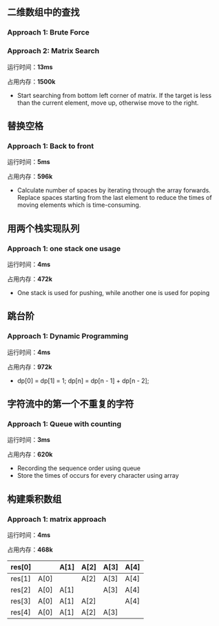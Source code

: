 ## 二维数组中的查找
### Approach 1: Brute Force

### Approach 2: Matrix Search
运行时间：**13ms**

占用内存：**1500k**

+ Start searching from bottom left corner of matrix. If the target is less than the current element, move up, otherwise move to the right.

## 替换空格
### Approach 1: Back to front
运行时间：**5ms**

占用内存：**596k**

+ Calculate number of spaces by iterating through the array forwards. Replace spaces starting from the last element to reduce the times of moving elements which is time-consuming.

## 用两个栈实现队列
### Approach 1: one stack one usage
运行时间：**4ms**

占用内存：**472k**

+ One stack is used for pushing, while another one is used for poping

## 跳台阶
### Approach 1: Dynamic Programming
运行时间：**4ms**

占用内存：**972k**

+ dp[0] = dp[1] = 1; dp[n] = dp[n - 1] + dp[n - 2];


## 字符流中的第一个不重复的字符
### Approach 1: Queue with counting
运行时间：**3ms**

占用内存：**620k**

+ Recording the sequence order using queue
+ Store the times of occurs for every character using array


## 构建乘积数组
### Approach 1: matrix approach
运行时间：**4ms**

占用内存：**468k**

| res[0] |      | A[1] | A[2] | A[3] | A[4] |
| ------ | ---- | ---- | ---- | ---- | ---- |
| res[1] | A[0] |      | A[2] | A[3] | A[4] |
| res[2] | A[0] | A[1] |      | A[3] | A[4] |
| res[3] | A[0] | A[1] | A[2] |      | A[4] |
| res[4] | A[0] | A[1] | A[2] | A[3] |      |


